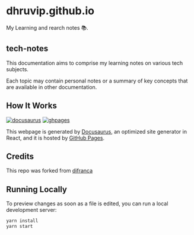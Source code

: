 # dhruvip.github.io

My Learning and rearch notes 📚.

## tech-notes

This documentation aims to comprise my learning notes on various tech subjects.

Each topic may contain personal notes or a summary of key concepts that are available in other documentation.

## How It Works

[![docusaurus](https://img.shields.io/badge/Powered%20By-docusaurus-darkgreen?style=flat-square)](https://docusaurus.io) [![ghpages](https://img.shields.io/badge/Powered%20By-GitHub%20Pages-black?style=flat-square&logo=github&&logoColor=white)](https://pages.github.com)

This webpage is generated by [Docusaurus](https://docusaurus.io), an optimized site generator in React, and it is hosted by [GitHub Pages](https://pages.github.com).


## Credits

This repo was forked from [difranca](https://github.com/difranca/difranca.github.io)

## Running Locally

To preview changes as soon as a file is edited, you can run a local development server:

```bash
yarn install
yarn start
```

